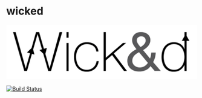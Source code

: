 # wicked

![wicked](lib/logo.png)

[![Build Status](https://travis-ci.org/fevangelista/wicked.svg?branch=master)](https://travis-ci.org/fevangelista/wicked)
